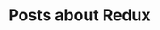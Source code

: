 ---
layout: tagpage
title: Posts about Redux
tag: redux
permalink: /tags/redux/ # This is only required for pretty links.
---